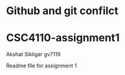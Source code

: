 # Github and git confilct
# CSC4110-assignment1

Akshat Sikligar
gv7119

Readme file for assignment 1
